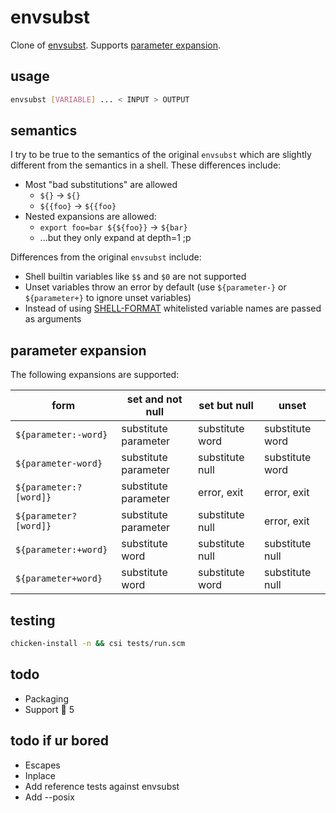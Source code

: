 # envsubst

Clone of [envsubst](https://www.gnu.org/software/gettext/manual/html_node/envsubst-Invocation.html). Supports [parameter expansion](http://pubs.opengroup.org/onlinepubs/009695399/utilities/xcu_chap02.html#tag_02_06_02).

## usage

```bash
envsubst [VARIABLE] ... < INPUT > OUTPUT
```

## semantics

I try to be true to the semantics of the original `envsubst` which are slightly
different from the semantics in a shell. These differences include:

* Most "bad substitutions" are allowed
    * `${}` -> `${}`
    * `${{foo}` -> `${{foo}`
* Nested expansions are allowed:
    * `export foo=bar ${${foo}}` -> `${bar}`
    * ...but they only expand at depth=1 ;p

Differences from the original `envsubst` include:

* Shell builtin variables like `$$` and `$0` are not supported
* Unset variables throw an error by default (use `${parameter-}` or `${parameter+}` to ignore unset variables)
* Instead of using [SHELL-FORMAT](https://unix.stackexchange.com/questions/294378/replacing-only-specific-variables-with-envsubst) whitelisted variable names are passed as arguments

## parameter expansion

The following expansions are supported:

| form | set and not null | set but null | unset |
| ---- | ---------------- | ------------ | ----- |
| `${parameter:-word}` | substitute parameter | substitute word | substitute word |
| `${parameter-word}` | substitute parameter | substitute null | substitute word |
| `${parameter:?[word]}` | substitute parameter | error, exit | error, exit |
| `${parameter?[word]}` | substitute parameter | substitute null | error, exit |
| `${parameter:+word}` | substitute word | substitute null | substitute null |
| `${parameter+word}` | substitute word | substitute word | substitute null |

## testing

```bash
chicken-install -n && csi tests/run.scm
```

## todo

* Packaging
* Support 🐔 5

## todo if ur bored

* Escapes
* Inplace
* Add reference tests against envsubst
* Add --posix

